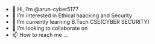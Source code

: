 - 👋 Hi, I’m @arun-cyber5177
- 👀 I’m interested in Ethical haacking and Security
- 🌱 I’m currently learning B.Tech CSE(CYBER SECURITY)
- 💞️ I’m looking to collaborate on 
- 📫 How to reach me ...

<!---
arun-cyber5177/arun-cyber5177 is a ✨ special ✨ repository because its `README.md` (this file) appears on your GitHub profile.
You can click the Preview link to take a look at your changes.
--->
